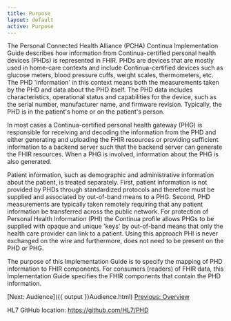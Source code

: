 ```yaml
---
title: Purpose
layout: default
active: Purpose
---
```


The Personal Connected Health Alliance (PCHA) Continua Implementation Guide describes how information from Continua-certified personal health devices (PHDs) is represented in FHIR. PHDs are devices that are mostly used in home-care contexts and include Continua-certified devices such as glucose meters, blood pressure cuffs, weight scales, thermometers, etc. The PHD 'information' in this context means both the measurements taken by the PHD and data about the PHD itself. The PHD data includes characteristics, operational status and capabilities for the device, such as the serial number, manufacturer name, and firmware revision. Typically, the PHD is in the patient's home or on the patient's person.

In most cases a Continua-certified personal health gateway (PHG) is responsible for receiving and decoding the information from the PHD and either generating and uploading the FHIR resources or providing sufficient information to a backend server such that the backend server can generate the FHIR resources. When a PHG is involved, information about the PHG is also generated.

Patient information, such as demographic and administrative information about the patient, is treated separately. First, patient information is not provided by PHDs through standardized protocols and therefore must be supplied and associated by out-of-band means to a PHG. Second, PHD measurements are typically taken remotely requiring that any patient information be transferred across the public network. For protection of Personal Health Information (PHI) the Continua profile allows PHGs to be supplied with opaque and unique 'keys' by out-of-band means that only the health care provider can link to a patient. Using this approach PHI is never exchanged on the wire and furthermore, does not need to be present on the PHD or PHG.

The purpose of this Implementation Guide is to specify the mapping of PHD information to FHIR components. For consumers (readers) of FHIR data, this Implementation Guide specifies the FHIR components that contain the PHD information.

[Next: Audience]({{ output }}Audience.html)
[Previous: Overview](#overview)

HL7 GitHub location: https://github.com/HL7/PHD